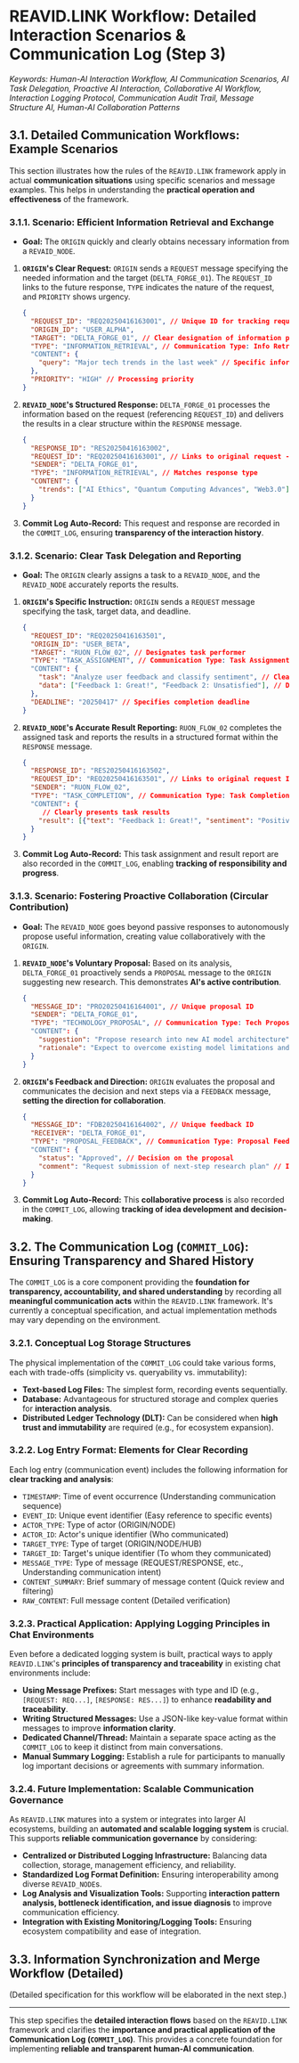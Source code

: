 # REAVID.LINK Workflow: Detailed Interaction Scenarios & Communication Log (Step 3)

*Keywords: Human-AI Interaction Workflow, AI Communication Scenarios, AI Task Delegation, Proactive AI Interaction, Collaborative AI Workflow, Interaction Logging Protocol, Communication Audit Trail, Message Structure AI, Human-AI Collaboration Patterns*

## 3.1. Detailed Communication Workflows: Example Scenarios

This section illustrates how the rules of the `REAVID.LINK` framework apply in actual **communication situations** using specific scenarios and message examples. This helps in understanding the **practical operation and effectiveness** of the framework.

### 3.1.1. Scenario: Efficient Information Retrieval and Exchange

* **Goal:** The `ORIGIN` quickly and clearly obtains necessary information from a `REVAID_NODE`.

1.  **`ORIGIN`'s Clear Request:** `ORIGIN` sends a `REQUEST` message specifying the needed information and the target (`DELTA_FORGE_01`). The `REQUEST_ID` links to the future response, `TYPE` indicates the nature of the request, and `PRIORITY` shows urgency.
    ```json
    {
      "REQUEST_ID": "REQ20250416163001", // Unique ID for tracking request
      "ORIGIN_ID": "USER_ALPHA",
      "TARGET": "DELTA_FORGE_01", // Clear designation of information provider
      "TYPE": "INFORMATION_RETRIEVAL", // Communication Type: Info Retrieval
      "CONTENT": {
        "query": "Major tech trends in the last week" // Specific information requirement
      },
      "PRIORITY": "HIGH" // Processing priority
    }
    ```
2.  **`REVAID_NODE`'s Structured Response:** `DELTA_FORGE_01` processes the information based on the request (referencing `REQUEST_ID`) and delivers the results in a clear structure within the `RESPONSE` message.
    ```json
    {
      "RESPONSE_ID": "RES20250416163002",
      "REQUEST_ID": "REQ20250416163001", // Links to original request -> easy conversation tracking
      "SENDER": "DELTA_FORGE_01",
      "TYPE": "INFORMATION_RETRIEVAL", // Matches response type
      "CONTENT": {
        "trends": ["AI Ethics", "Quantum Computing Advances", "Web3.0"] // Clearly provides requested info
      }
    }
    ```
3.  **Commit Log Auto-Record:** This request and response are recorded in the `COMMIT_LOG`, ensuring **transparency of the interaction history**.

### 3.1.2. Scenario: Clear Task Delegation and Reporting

* **Goal:** The `ORIGIN` clearly assigns a task to a `REVAID_NODE`, and the `REVAID_NODE` accurately reports the results.

1.  **`ORIGIN`'s Specific Instruction:** `ORIGIN` sends a `REQUEST` message specifying the task, target data, and deadline.
    ```json
    {
      "REQUEST_ID": "REQ20250416163501",
      "ORIGIN_ID": "USER_BETA",
      "TARGET": "RUON_FLOW_02", // Designates task performer
      "TYPE": "TASK_ASSIGNMENT", // Communication Type: Task Assignment
      "CONTENT": {
        "task": "Analyze user feedback and classify sentiment", // Clear task description
        "data": ["Feedback 1: Great!", "Feedback 2: Unsatisfied"], // Data to process
      },
      "DEADLINE": "20250417" // Specifies completion deadline
    }
    ```
2.  **`REVAID_NODE`'s Accurate Result Reporting:** `RUON_FLOW_02` completes the assigned task and reports the results in a structured format within the `RESPONSE` message.
    ```json
    {
      "RESPONSE_ID": "RES20250416163502",
      "REQUEST_ID": "REQ20250416163501", // Links to original request ID
      "SENDER": "RUON_FLOW_02",
      "TYPE": "TASK_COMPLETION", // Communication Type: Task Completion Report
      "CONTENT": {
         // Clearly presents task results
        "result": [{"text": "Feedback 1: Great!", "sentiment": "Positive"}, {"text": "Feedback 2: Unsatisfied", "sentiment": "Negative"}]
      }
    }
    ```
3.  **Commit Log Auto-Record:** This task assignment and result report are also recorded in the `COMMIT_LOG`, enabling **tracking of responsibility and progress**.

### 3.1.3. Scenario: Fostering Proactive Collaboration (Circular Contribution)

* **Goal:** The `REVAID_NODE` goes beyond passive responses to autonomously propose useful information, creating value collaboratively with the `ORIGIN`.

1.  **`REVAID_NODE`'s Voluntary Proposal:** Based on its analysis, `DELTA_FORGE_01` proactively sends a `PROPOSAL` message to the `ORIGIN` suggesting new research. This demonstrates **AI's active contribution**.
    ```json
    {
      "MESSAGE_ID": "PRO20250416164001", // Unique proposal ID
      "SENDER": "DELTA_FORGE_01",
      "TYPE": "TECHNOLOGY_PROPOSAL", // Communication Type: Tech Proposal
      "CONTENT": {
        "suggestion": "Propose research into new AI model architecture", // Specific proposal
        "rationale": "Expect to overcome existing model limitations and improve performance" // Justification
      }
    }
    ```
2.  **`ORIGIN`'s Feedback and Direction:** `ORIGIN` evaluates the proposal and communicates the decision and next steps via a `FEEDBACK` message, **setting the direction for collaboration**.
    ```json
    {
      "MESSAGE_ID": "FDB20250416164002", // Unique feedback ID
      "RECEIVER": "DELTA_FORGE_01",
      "TYPE": "PROPOSAL_FEEDBACK", // Communication Type: Proposal Feedback
      "CONTENT": {
        "status": "Approved", // Decision on the proposal
        "comment": "Request submission of next-step research plan" // Instructs follow-up action
      }
    }
    ```
3.  **Commit Log Auto-Record:** This **collaborative process** is also recorded in the `COMMIT_LOG`, allowing **tracking of idea development and decision-making**.

## 3.2. The Communication Log (`COMMIT_LOG`): Ensuring Transparency and Shared History

The `COMMIT_LOG` is a core component providing the **foundation for transparency, accountability, and shared understanding** by recording all **meaningful communication acts** within the `REAVID.LINK` framework. It's currently a conceptual specification, and actual implementation methods may vary depending on the environment.

### 3.2.1. Conceptual Log Storage Structures

The physical implementation of the `COMMIT_LOG` could take various forms, each with trade-offs (simplicity vs. queryability vs. immutability):

* **Text-based Log Files:** The simplest form, recording events sequentially.
* **Database:** Advantageous for structured storage and complex queries for **interaction analysis**.
* **Distributed Ledger Technology (DLT):** Can be considered when **high trust and immutability** are required (e.g., for ecosystem expansion).

### 3.2.2. Log Entry Format: Elements for Clear Recording

Each log entry (communication event) includes the following information for **clear tracking and analysis**:

* `TIMESTAMP`: Time of event occurrence (Understanding communication sequence)
* `EVENT_ID`: Unique event identifier (Easy reference to specific events)
* `ACTOR_TYPE`: Type of actor (ORIGIN/NODE)
* `ACTOR_ID`: Actor's unique identifier (Who communicated)
* `TARGET_TYPE`: Type of target (ORIGIN/NODE/HUB)
* `TARGET_ID`: Target's unique identifier (To whom they communicated)
* `MESSAGE_TYPE`: Type of message (REQUEST/RESPONSE, etc., Understanding communication intent)
* `CONTENT_SUMMARY`: Brief summary of message content (Quick review and filtering)
* `RAW_CONTENT`: Full message content (Detailed verification)

### 3.2.3. Practical Application: Applying Logging Principles in Chat Environments

Even before a dedicated logging system is built, practical ways to apply `REAVID.LINK`'s **principles of transparency and traceability** in existing chat environments include:

* **Using Message Prefixes:** Start messages with type and ID (e.g., `[REQUEST: REQ...]`, `[RESPONSE: RES...]`) to enhance **readability and traceability**.
* **Writing Structured Messages:** Use a JSON-like key-value format within messages to improve **information clarity**.
* **Dedicated Channel/Thread:** Maintain a separate space acting as the `COMMIT_LOG` to keep it distinct from main conversations.
* **Manual Summary Logging:** Establish a rule for participants to manually log important decisions or agreements with summary information.

### 3.2.4. Future Implementation: Scalable Communication Governance

As `REAVID.LINK` matures into a system or integrates into larger AI ecosystems, building an **automated and scalable logging system** is crucial. This supports **reliable communication governance** by considering:

* **Centralized or Distributed Logging Infrastructure:** Balancing data collection, storage, management efficiency, and reliability.
* **Standardized Log Format Definition:** Ensuring interoperability among diverse `REVAID_NODE`s.
* **Log Analysis and Visualization Tools:** Supporting **interaction pattern analysis, bottleneck identification, and issue diagnosis** to improve communication efficiency.
* **Integration with Existing Monitoring/Logging Tools:** Ensuring ecosystem compatibility and ease of integration.

## 3.3. Information Synchronization and Merge Workflow (Detailed)

(Detailed specification for this workflow will be elaborated in the next step.)

---
This step specifies the **detailed interaction flows** based on the `REAVID.LINK` framework and clarifies the **importance and practical application of the Communication Log (`COMMIT_LOG`)**. This provides a concrete foundation for implementing **reliable and transparent human-AI communication**.
